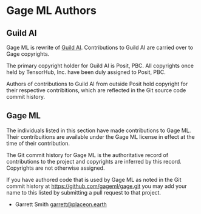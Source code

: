 # Gage ML Authors

## Guild AI

Gage ML is rewrite of [Guild AI](https://github.com/guildai/guildai).
Contributions to Guild AI are carried over to Gage copyrights.

The primary copyright holder for Guild AI is Posit, PBC. All copyrights
once held by TensorHub, Inc. have been duly assigned to Posit, PBC.

Authors of contributions to Guild AI from outside Posit hold copyright
for their respective contribitions, which are reflected in the Git
source code commit history.

## Gage ML

The individuals listed in this section have made contributions to Gage
ML. Their contribuitions are available under the Gage ML license in
effect at the time of their contribution.

The Git commit history for Gage ML is the authoritative record of
contributions to the project and copyrights are inferred by this record.
Copyrights are not otherwise assigned.

If you have authored code that is used by Gage ML as noted in the Git
commit history at https://github.com/gageml/gage.git you may add your
name to this listed by submitting a pull request to that project.

- Garrett Smith <garrett@placeon.earth>
